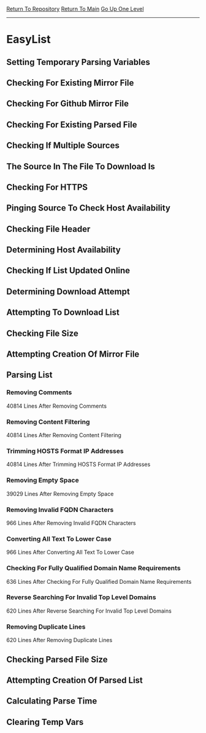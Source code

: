 [Return To Repository](https://github.com/deathbybandaid/piholeparser/)
[Return To Main](https://github.com/deathbybandaid/piholeparser/blob/master/RecentRunLogs/Mainlog.md)
[Go Up One Level](https://github.com/deathbybandaid/piholeparser/blob/master/RecentRunLogs/TopLevelScripts/30-Processing-Blacklists.md)
____________________________________
# EasyList
## Setting Temporary Parsing Variables
## Checking For Existing Mirror File
## Checking For Github Mirror File
## Checking For Existing Parsed File
## Checking If Multiple Sources
## The Source In The File To Download Is
## Checking For HTTPS
## Pinging Source To Check Host Availability
## Checking File Header
## Determining Host Availability
## Checking If List Updated Online
## Determining Download Attempt
## Attempting To Download List
## Checking File Size
## Attempting Creation Of Mirror File
## Parsing List
### Removing Comments
40814 Lines After Removing Comments
### Removing Content Filtering
40814 Lines After Removing Content Filtering
### Trimming HOSTS Format IP Addresses
40814 Lines After Trimming HOSTS Format IP Addresses
### Removing Empty Space
39029 Lines After Removing Empty Space
### Removing Invalid FQDN Characters
966 Lines After Removing Invalid FQDN Characters
### Converting All Text To Lower Case
966 Lines After Converting All Text To Lower Case
### Checking For Fully Qualified Domain Name Requirements
636 Lines After Checking For Fully Qualified Domain Name Requirements
### Reverse Searching For Invalid Top Level Domains
620 Lines After Reverse Searching For Invalid Top Level Domains
### Removing Duplicate Lines
620 Lines After Removing Duplicate Lines
## Checking Parsed File Size
## Attempting Creation Of Parsed List
## Calculating Parse Time
## Clearing Temp Vars
